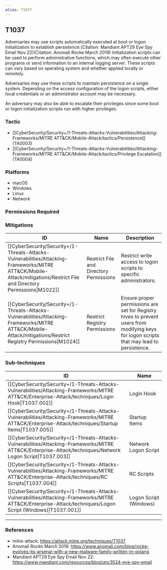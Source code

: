 ```yaml
---
alias: T1037
---
```


## T1037

Adversaries may use scripts automatically executed at boot or logon initialization to establish persistence.(Citation: Mandiant APT29 Eye Spy Email Nov 22)(Citation: Anomali Rocke March 2019) Initialization scripts can be used to perform administrative functions, which may often execute other programs or send information to an internal logging server. These scripts can vary based on operating system and whether applied locally or remotely.  

Adversaries may use these scripts to maintain persistence on a single system. Depending on the access configuration of the logon scripts, either local credentials or an administrator account may be necessary. 

An adversary may also be able to escalate their privileges since some boot or logon initialization scripts run with higher privileges.


### Tactic
- [[CyberSecurity/Security+/1-Threats-Attacks-Vulnerabilities/Attacking-Frameworks/MITRE ATT&CK/Mobile-Attack/tactics/Persistence]] (TA0003)
- [[CyberSecurity/Security+/1-Threats-Attacks-Vulnerabilities/Attacking-Frameworks/MITRE ATT&CK/Mobile-Attack/tactics/Privilege Escalation]] (TA0004)

### Platforms
- macOS
- Windows
- Linux
- Network

### Permissions Required

### Mitigations

| ID | Name | Description |
| --- | --- | --- |
| [[CyberSecurity/Security+/1-Threats-Attacks-Vulnerabilities/Attacking-Frameworks/MITRE ATT&CK/Mobile-Attack/mitigations/Restrict File and Directory Permissions\|M1022]] | Restrict File and Directory Permissions | Restrict write access to logon scripts to specific administrators. |
| [[CyberSecurity/Security+/1-Threats-Attacks-Vulnerabilities/Attacking-Frameworks/MITRE ATT&CK/Mobile-Attack/mitigations/Restrict Registry Permissions\|M1024]] | Restrict Registry Permissions | Ensure proper permissions are set for Registry hives to prevent users from modifying keys for logon scripts that may lead to persistence. |

### Sub-techniques

| ID | Name |
| --- | --- |
| [[CyberSecurity/Security+/1-Threats-Attacks-Vulnerabilities/Attacking-Frameworks/MITRE ATT&CK/Enterprise-Attack/techniques/Login Hook\|T1037.002]] | Login Hook |
| [[CyberSecurity/Security+/1-Threats-Attacks-Vulnerabilities/Attacking-Frameworks/MITRE ATT&CK/Enterprise-Attack/techniques/Startup Items\|T1037.005]] | Startup Items |
| [[CyberSecurity/Security+/1-Threats-Attacks-Vulnerabilities/Attacking-Frameworks/MITRE ATT&CK/Enterprise-Attack/techniques/Network Logon Script\|T1037.003]] | Network Logon Script |
| [[CyberSecurity/Security+/1-Threats-Attacks-Vulnerabilities/Attacking-Frameworks/MITRE ATT&CK/Enterprise-Attack/techniques/RC Scripts\|T1037.004]] | RC Scripts |
| [[CyberSecurity/Security+/1-Threats-Attacks-Vulnerabilities/Attacking-Frameworks/MITRE ATT&CK/Enterprise-Attack/techniques/Logon Script (Windows)\|T1037.001]] | Logon Script (Windows) |


---
### References

- mitre-attack: https://attack.mitre.org/techniques/T1037
- Anomali Rocke March 2019: https://www.anomali.com/blog/rocke-evolves-its-arsenal-with-a-new-malware-family-written-in-golang
- Mandiant APT29 Eye Spy Email Nov 22: https://www.mandiant.com/resources/blog/unc3524-eye-spy-email
